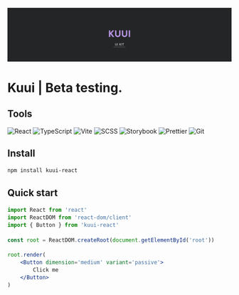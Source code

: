 ![Banner](https://github.com/ManucherKM/kuui/blob/react/images/Banner.png?raw=true)

# Kuui | Beta testing.

## Tools

![React](https://img.shields.io/badge/-React-000?style=for-the-badge&logo=React&logoColor=5ed3f3)
![TypeScript](https://img.shields.io/badge/-TypeScript-000?style=for-the-badge&logo=TypeScript&logoColor=2f74c0)
![Vite](https://img.shields.io/badge/-Vite-000?style=for-the-badge&logo=Vite)
![SCSS](https://img.shields.io/badge/-SCSS-000?style=for-the-badge&logo=SASS&logoColor=c76393)
![Storybook](https://img.shields.io/badge/-Storybook-000?style=for-the-badge&logo=Storybook&logoColor=ff4785)
![Prettier](https://img.shields.io/badge/-Prettier-000?style=for-the-badge&logo=Prettier&logoColor=426675)
![Git](https://img.shields.io/badge/-Git-000?style=for-the-badge&logo=Git&logoColor=e84d31)

## Install

```powershell
npm install kuui-react
```

## Quick start

```jsx
import React from 'react'
import ReactDOM from 'react-dom/client'
import { Button } from 'kuui-react'

const root = ReactDOM.createRoot(document.getElementById('root'))

root.render(
	<Button dimension='medium' variant='passive'>
		Click me
	</Button>
)
```
